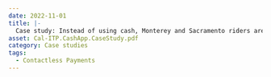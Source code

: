 ```yaml
---
date: 2022-11-01
title: |-
  Case study: Instead of using cash, Monterey and Sacramento riders are choosing to tap the free Cash App Visa debit card
asset: Cal-ITP.CashApp.CaseStudy.pdf
category: Case studies
tags:
  - Contactless Payments
---
```

